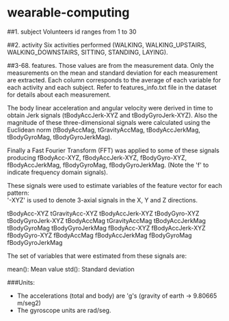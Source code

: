 # wearable-computing

##1. subject
Volunteers id ranges from 1 to 30

##2. activity
Six activities performed (WALKING, WALKING_UPSTAIRS, WALKING_DOWNSTAIRS, SITTING, STANDING, LAYING).

##3-68. features.
Those values are from the measurement data. Only the measurements on the mean and standard deviation for each measurement are extracted. Each column corresponds to the average of each variable for each activity and each subject. Refer to features_info.txt file in the dataset for details about each measurement.

The body linear acceleration and angular velocity were derived in time to obtain Jerk signals (tBodyAccJerk-XYZ and tBodyGyroJerk-XYZ). Also the magnitude of these three-dimensional signals were calculated using the Euclidean norm (tBodyAccMag, tGravityAccMag, tBodyAccJerkMag, tBodyGyroMag, tBodyGyroJerkMag). 

Finally a Fast Fourier Transform (FFT) was applied to some of these signals producing fBodyAcc-XYZ, fBodyAccJerk-XYZ, fBodyGyro-XYZ, fBodyAccJerkMag, fBodyGyroMag, fBodyGyroJerkMag. (Note the 'f' to indicate frequency domain signals). 

These signals were used to estimate variables of the feature vector for each pattern:  
'-XYZ' is used to denote 3-axial signals in the X, Y and Z directions.

tBodyAcc-XYZ
tGravityAcc-XYZ
tBodyAccJerk-XYZ
tBodyGyro-XYZ
tBodyGyroJerk-XYZ
tBodyAccMag
tGravityAccMag
tBodyAccJerkMag
tBodyGyroMag
tBodyGyroJerkMag
fBodyAcc-XYZ
fBodyAccJerk-XYZ
fBodyGyro-XYZ
fBodyAccMag
fBodyAccJerkMag
fBodyGyroMag
fBodyGyroJerkMag

The set of variables that were estimated from these signals are: 

mean(): Mean value
std(): Standard deviation

###Units:
* The accelerations (total and body) are 'g's (gravity of earth -> 9.80665 m/seg2)
* The gyroscope units are rad/seg.
